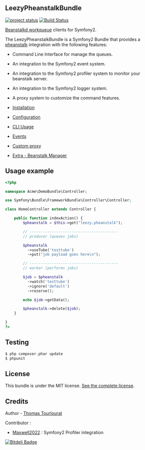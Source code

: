 ## LeezyPheanstalkBundle

[![project status](http://stillmaintained.com/armetiz/LeezyPheanstalkBundle.png)](http://stillmaintained.com/armetiz/LeezyPheanstalkBundle)
[![Build Status](https://secure.travis-ci.org/armetiz/LeezyPheanstalkBundle.png)](http://travis-ci.org/armetiz/LeezyPheanstalkBundle)

[Beanstalkd workqueue](http://kr.github.com/beanstalkd/) clients for Symfony2.

The LeezyPheanstalkBundle is a Symfony2 Bundle that provides a [pheanstalk](https://github.com/pda/pheanstalk) integration with the following features:
* Command Line Interface for manage the queues.
* An integration to the Symfony2 event system.
* An integration to the Symfony2 profiler system to monitor your beanstalk server.
* An integration to the Symfony2 logger system.
* A proxy system to customize the command features.


* [Installation](https://github.com/armetiz/LeezyPheanstalkBundle/tree/2.0.1/Resources/doc/1-installation.md)
* [Configuration](https://github.com/armetiz/LeezyPheanstalkBundle/tree/2.0.1/Resources/doc/2-configuration.md)
* [CLI Usage](https://github.com/armetiz/LeezyPheanstalkBundle/tree/2.0.1/Resources/doc/3-cli.md)
* [Events](https://github.com/armetiz/LeezyPheanstalkBundle/tree/2.0.1/Resources/doc/4-events.md)
* [Custom proxy](https://github.com/armetiz/LeezyPheanstalkBundle/tree/2.0.1/Resources/doc/5-custom-proxy.md)
* [Extra - Beanstalk Manager](https://github.com/armetiz/LeezyPheanstalkBundle/tree/2.0.1/Resources/doc/extra-beanstalk-manager.md)

## Usage example

```php
<?php

namespace Acme\DemoBundle\Controller;

use Symfony\Bundle\FrameworkBundle\Controller\Controller;

class HomeController extends Controller {

    public function indexAction() {
        $pheanstalk = $this->get("leezy.pheanstalk");

        // ----------------------------------------
        // producer (queues jobs)

        $pheanstalk
          ->useTube('testtube')
          ->put("job payload goes here\n");

        // ----------------------------------------
        // worker (performs jobs)

        $job = $pheanstalk
          ->watch('testtube')
          ->ignore('default')
          ->reserve();

        echo $job->getData();

        $pheanstalk->delete($job);
    }

}
?>
```

## Testing

```bash
$ php composer.phar update
$ phpunit
```

## License

This bundle is under the MIT license. [See the complete license](https://github.com/armetiz/LeezyPheanstalkBundle/tree/2.0.1/LICENSE).

## Credits

Author - [Thomas Tourlourat](http://www.armetiz.info)

Contributor :
* [Maxwell2022](https://github.com/Maxwell2022) : Symfony2 Profiler integration

[![Bitdeli Badge](https://d2weczhvl823v0.cloudfront.net/armetiz/LeezyPheanstalkBundle/trend.png)](https://bitdeli.com/free "Bitdeli Badge")

